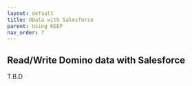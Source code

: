 ```yaml
---
layout: default
title: OData with Salesforce
parent: Using KEEP
nav_order: 7
---
```


## Read/Write Domino data with Salesforce

T.B.D
